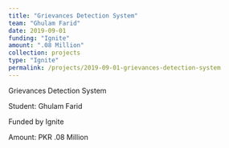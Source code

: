 ```yaml
---
title: "Grievances Detection System"
team: "Ghulam Farid"
date: 2019-09-01
funding: "Ignite"
amount: ".08 Million"
collection: projects
type: "Ignite"
permalink: /projects/2019-09-01-grievances-detection-system
---
```

Grievances Detection System

Student: Ghulam Farid

Funded by Ignite

Amount: PKR .08 Million
